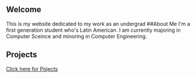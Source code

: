 ## Welcome 
This is my website dedicated to my work as an undergrad 
##About Me
I'm a first generation student who's Latin American. I am currently majoring in Computer Sceince and minoring in Computer Engineering. 
## Projects
[Click here for Pojects](https://jonathanalvareza.github.io/Projects/)



